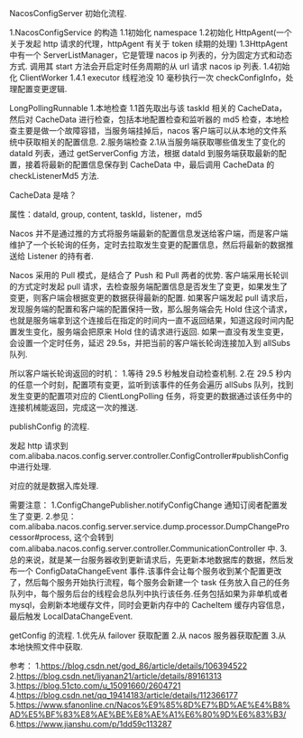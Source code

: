 NacosConfigServer 初始化流程.

1.NacosConfigService 的构造
    1.1初始化 namespace
    1.2初始化 HttpAgent(一个关于发起 http 请求的代理，httpAgent 有关于 token 续期的处理)
    1.3HttpAgent 中有一个 ServerListManager，它是管理 nacos ip 列表的，分为固定方式和动态方式. 调用其 start 方法会开启定时任务周期的从 url 请求 nacos ip 列表.
    1.4初始化 ClientWorker
        1.4.1 executor 线程池没 10 毫秒执行一次 checkConfigInfo，处理配置变更逻辑.


LongPollingRunnable 
1.本地检查
    1.1首先取出与该 taskId 相关的 CacheData，然后对 CacheData 进行检查，包括本地配置检查和监听器的 md5 检查，本地检查主要是做一个故障容错，当服务端挂掉后，nacos 客户端可以从本地的文件系统中获取相关的配置信息.
2.服务端检查
    2.1从当服务端获取哪些值发生了变化的 dataId 列表，通过 getServerConfig 方法，根据 dataId 到服务端获取最新的配置，接着将最新的配置信息保存到 CacheData 中，最后调用 CacheData 的 checkListenerMd5 方法.


CacheData 是啥？

属性：dataId, group, content, taskId，listener，md5 


Nacos 并不是通过推的方式将服务端最新的配置信息发送给客户端，而是客户端维护了一个长轮询的任务，定时去拉取发生变更的配置信息，然后将最新的数据推送给 Listener 的持有者.

Nacos 采用的 Pull 模式，是结合了 Push 和 Pull 两者的优势. 客户端采用长轮训的方式定时发起 pull 请求，去检查服务端配置信息是否发生了变更，如果发生了变更，则客户端会根据变更的数据获得最新的配置.
如果客户端发起 pull 请求后，发现服务端的配置和客户端的配置保持一致，那么服务端会先 Hold 住这个请求，也就是服务端拿到这个连接后在指定的时间内一直不返回结果，知道这段时间内配置发生变化，服务端会把原来
 Hold 住的请求进行返回. 如果一直没有发生变更，会设置一个定时任务，延迟 29.5s，并把当前的客户端长轮询连接加入到 allSubs 队列.

所以客户端长轮询返回的时机：
1.等待 29.5 秒触发自动检查机制.
2.在 29.5 秒内的任意一个时刻，配置项有变更，监听到该事件的任务会遍历 allSubs 队列，找到发生变更的配置项对应的 ClientLongPolling 任务，将变更的数据通过该任务中的连接机械能返回，完成这一次的推送. 

publishConfig 的流程.

发起 http 请求到 com.alibaba.nacos.config.server.controller.ConfigController#publishConfig 中进行处理.

对应的就是数据入库处理.

需要注意：
1.ConfigChangePublisher.notifyConfigChange 通知订阅者配置发生了变更.
2.参见：com.alibaba.nacos.config.server.service.dump.processor.DumpChangeProcessor#process, 这个会转到 com.alibaba.nacos.config.server.controller.CommunicationController 中.
3.总的来说，就是某一台服务器收到更新请求后，先更新本地数据库的数据，然后发布一个 ConfigDataChangeEvent 事件.该事件会让每个服务收到某个配置更改了，然后每个服务开始执行流程，每个服务会新建一个 task 任务放入自己的任务队列中，每个服务后台的线程会总队列中执行该任务.任务包括如果为非单机或者 mysql，会刷新本地缓存文件，同时会更新内存中的 CacheItem 缓存内容信息，最后触发 LocalDataChangeEvent.


getConfig 的流程.
1.优先从 failover 获取配置
2.从 nacos 服务器获取配置
3.从本地快照文件中获取.


参考：
1.https://blog.csdn.net/god_86/article/details/106394522    
2.https://blog.csdn.net/liyanan21/article/details/89161313
3.https://blog.51cto.com/u_15091660/2604721
4.https://blog.csdn.net/qq_19414183/article/details/112366177
5.https://www.sfanonline.cn/Nacos%E9%85%8D%E7%BD%AE%E4%B8%AD%E5%BF%83%E8%AE%BE%E8%AE%A1%E6%80%9D%E6%83%B3/
6.https://www.jianshu.com/p/1dd59c113287